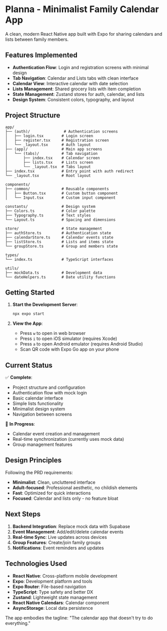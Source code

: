 # Planna - Minimalist Family Calendar App

A clean, modern React Native app built with Expo for sharing calendars and lists between family members.

## Features Implemented

- **Authentication Flow**: Login and registration screens with minimal design
- **Tab Navigation**: Calendar and Lists tabs with clean interface
- **Calendar View**: Interactive calendar with date selection
- **Lists Management**: Shared grocery lists with item completion
- **State Management**: Zustand stores for auth, calendar, and lists
- **Design System**: Consistent colors, typography, and layout

## Project Structure

```
app/
├── (auth)/               # Authentication screens
│   ├── login.tsx        # Login screen
│   ├── register.tsx     # Registration screen
│   └── _layout.tsx      # Auth layout
├── (app)/               # Main app screens
│   └── (tabs)/          # Tab navigation
│       ├── index.tsx    # Calendar screen
│       ├── lists.tsx    # Lists screen
│       └── _layout.tsx  # Tabs layout
├── index.tsx            # Entry point with auth redirect
└── _layout.tsx          # Root layout

components/
├── common/              # Reusable components
│   ├── Button.tsx       # Custom button component
│   └── Input.tsx        # Custom input component

constants/               # Design system
├── Colors.ts            # Color palette
├── Typography.ts        # Text styles
└── Layout.ts            # Spacing and dimensions

store/                   # State management
├── authStore.ts         # Authentication state
├── calendarStore.ts     # Calendar events state
├── listStore.ts         # Lists and items state
└── groupStore.ts        # Group and members state

types/
└── index.ts             # TypeScript interfaces

utils/
├── mockData.ts          # Development data
└── dateHelpers.ts       # Date utility functions
```

## Getting Started

1. **Start the Development Server**:
   ```bash
   npx expo start
   ```

2. **View the App**:
   - Press `w` to open in web browser
   - Press `i` to open iOS simulator (requires Xcode)
   - Press `a` to open Android emulator (requires Android Studio)
   - Scan QR code with Expo Go app on your phone

## Current Status

✅ **Complete**:
- Project structure and configuration
- Authentication flow with mock login
- Basic calendar interface
- Simple lists functionality
- Minimalist design system
- Navigation between screens

🚧 **In Progress**:
- Calendar event creation and management
- Real-time synchronization (currently uses mock data)
- Group management features

## Design Principles

Following the PRD requirements:
- **Minimalist**: Clean, uncluttered interface
- **Adult-focused**: Professional aesthetic, no childish elements  
- **Fast**: Optimized for quick interactions
- **Focused**: Calendar and lists only - no feature bloat

## Next Steps

1. **Backend Integration**: Replace mock data with Supabase
2. **Event Management**: Add/edit/delete calendar events
3. **Real-time Sync**: Live updates across devices
4. **Group Features**: Create/join family groups
5. **Notifications**: Event reminders and updates

## Technologies Used

- **React Native**: Cross-platform mobile development
- **Expo**: Development platform and tools
- **Expo Router**: File-based navigation
- **TypeScript**: Type safety and better DX
- **Zustand**: Lightweight state management
- **React Native Calendars**: Calendar component
- **AsyncStorage**: Local data persistence

The app embodies the tagline: "The calendar app that doesn't try to do everything." 